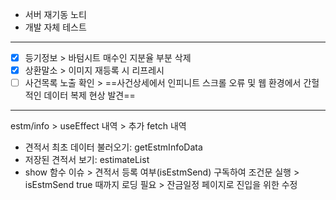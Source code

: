 - 서버 재기동 노티
- 개발 자체 테스트

***

- [x] 등기정보 > 바텀시트 매수인 지분율 부분 삭제
- [x] 상환말소 > 이미지 재등록 시 리프레시
- [ ] 사건목록 노출 확인 > ==사건상세에서 인피니트 스크롤 오류 및 웹 환경에서 간헐적인 데이터 복제 현상 발견==

***
estm/info > useEffect 내역 > 추가 fetch 내역
- 견적서 최초 데이터 불러오기: getEstmInfoData
- 저장된 견적서 보기: estimateList
- show 함수 이슈 > 견적서 등록 여부(isEstmSend) 구독하여 조건문 실행 > isEstmSend true 때까지 로딩 필요 > 잔금일정 페이지로 진입을 위한 수정